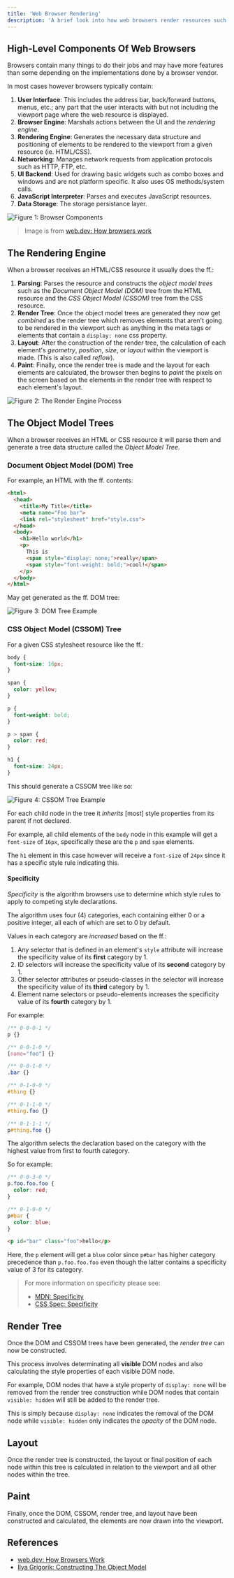 ```yaml
---
title: 'Web Browser Rendering'
description: 'A brief look into how web browsers render resources such as HTML/CSS into pixels on the screen.'
---
```


## High-Level Components Of Web Browsers

Browsers contain many things to do their jobs and may have more features than some 
depending on the implementations done by a browser vendor.

In most cases however browsers typically contain:

1. **User Interface**: This includes the address bar, back/forward buttons, 
   menus, etc.; any part that the user interacts with but not including 
   the viewport page where the web resource is displayed.
2. **Browser Engine**: Marshals actions between the UI and the *rendering engine*.
3. **Rendering Engine**: Generates the necessary data structure and positioning 
   of elements to be rendered to the viewport from a given resource (ie. HTML/CSS).
4. **Networking**: Manages network requests from application protocols such as 
   HTTP, FTP, etc.
5. **UI Backend**: Used for drawing basic widgets such as combo boxes and windows 
   and are not platform specific. It also uses OS methods/system calls.
6. **JavaScript Interpreter**: Parses and executes JavaScript resources.
7. **Data Storage**: The storage persistance layer.

![Figure 1: Browser Components](/images/browser-components.avif)

> Image is from [web.dev: How browsers work](https://web.dev/howbrowserswork/#the-browsers-high-level-structure)

## The Rendering Engine

When a browser receives an HTML/CSS resource it usually does the ff.:

1. **Parsing**: Parses the resource and constructs the *object model trees* such as 
   the *Document Object Model (DOM)* tree from the HTML resource and 
   the *CSS Object Model (CSSOM)* tree from the CSS resource.
2. **Render Tree**: Once the object model trees are generated they now get *combined* 
   as the render tree which removes elements that aren't going to 
   be rendered in the viewport such as anything in the meta tags or 
   elements that contain a `display: none` css property.
3. **Layout**: After the construction of the render tree, the calculation of each 
   element's *geometry*, *position*, *size*, or *layout* within the 
   viewport is made. (This is also called *reflow*).
4. **Paint**: Finally, once the render tree is made and the layout for each elements 
   are calculated, the browser then begins to *paint* the pixels on the screen based 
   on the elements in the render tree with respect to each element's layout.
   
![Figure 2: The Render Engine Process](/images/browser-rendering-process.png)

## The Object Model Trees

When a browser receives an HTML or CSS resource it will parse them and generate 
a tree data structure called the *Object Model Tree*.

### Document Object Model (DOM) Tree

For example, an HTML with the ff. contents:

```html
<html>
  <head>
    <title>My Title</title>
    <meta name="Foo bar">
    <link rel="stylesheet" href="style.css">
  </head>
  <body>
    <h1>Hello world</h1>
    <p>
      This is 
      <span style="display: none;">really</span>
      <span style="font-weight: bold;">cool!</span>
    </p>
  </body>
</html>
```

May get generated as the ff. DOM tree:

![Figure 3: DOM Tree Example](/images/dom-tree-example.png)

### CSS Object Model (CSSOM) Tree

For a given CSS stylesheet resource like the ff.:

```css
body {
  font-size: 16px;
}

span {
  color: yellow;
}

p {
  font-weight: bold;
}

p > span {
  color: red;
}

h1 {
  font-size: 24px;
}
```

This should generate a CSSOM tree like so:

![Figure 4: CSSOM Tree Example](/images/cssom-tree-example.png)

For each child node in the tree it *inherits* [most] style properties from 
its parent if not declared.

For example, all child elements of the `body` node in this example will get 
a `font-size` of `16px`, specifically these are the `p` and `span` elements.

The `h1` element in this case however will receive a `font-size` of `24px` since 
it has a specific style rule indicating this.

#### Specificity

*Specificity* is the algorithm browsers use to determine which style rules to apply 
to competing style declarations.

The algorithm uses four (4) categories, each containing either $0$ or a positive 
integer, all each of which are set to $0$ by default.

Values in each category are *increased* based on the ff.:

1. Any selector that is defined in an element's `style` attribute will increase 
   the specificity value of its **first** category by $1$.
2. ID selectors will increase the specificity value of its **second** category by $1$.
3. Other selector attributes or pseudo-classes in the selector will increase 
   the specificity value of its **third** category by 1.
4. Element name selectors or pseudo-elements increases the specificity value of its 
   **fourth** category by 1.

For example:

```css
/** 0-0-0-1 */
p {}

/** 0-0-1-0 */
[name="foo"] {}

/** 0-0-1-0 */
.bar {}

/** 0-1-0-0 */
#thing {}

/** 0-1-1-0 */
#thing.foo {}

/** 0-1-1-1 */
p#thing.foo {}
```

The algorithm selects the declaration based on the category with the 
highest value from first to fourth category.

So for example:

```css
/** 0-0-3-0 */
p.foo.foo.foo {
  color: red;
}

/** 0-1-0-0 */
p#bar {
  color: blue;
}
```

```html
<p id="bar" class="foo">hello</p>
```

Here, the `p` element will get a `blue` color since `p#bar` has higher category precedence 
than `p.foo.foo.foo` even though the latter contains a specificity value of $3$ for its 
category.

> For more information on specificity please see: 
> - [MDN: Specificity](https://developer.mozilla.org/en-US/docs/Web/CSS/Specificity)
> - [CSS Spec: Specificity](https://www.w3.org/TR/CSS2/cascade.html#specificity)

## Render Tree

Once the DOM and CSSOM trees have been generated, the *render tree* can now be constructed. 

This process involves determinating all **visible** DOM nodes and also calculating the style 
properties of each visible DOM node.

For example, DOM nodes that have a style property of `display: none` will be removed from 
the render tree construction while DOM nodes that contain `visible: hidden` will still 
be added to the render tree.

This is simply because `display: none` indicates the removal of the DOM node while `visible: hidden` 
only indicates the *opacity* of the DOM node.

## Layout

Once the render tree is constructed, the layout or final position of each node within this tree 
is calculated in relation to the viewport and all other nodes within the tree.

## Paint

Finally, once the DOM, CSSOM, render tree, and layout have been constructed and calculated, the 
elements are now drawn into the viewport.

## References

- [web.dev: How Browsers Work](https://web.dev/howbrowserswork)
- [Ilya Grigorik: Constructing The Object Model](https://web.dev/critical-rendering-path-constructing-the-object-model/)
